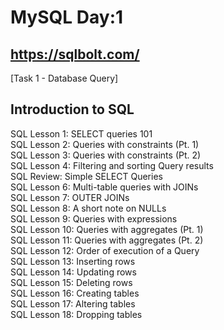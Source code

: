 # MySQL Day:1


## **https://sqlbolt.com/**
[Task 1 - Database Query]

Introduction to SQL
---------------------------------
SQL Lesson 1: SELECT queries 101<br/>
SQL Lesson 2: Queries with constraints (Pt. 1)<br/>
SQL Lesson 3: Queries with constraints (Pt. 2)<br/>
SQL Lesson 4: Filtering and sorting Query results<br/>
SQL Review: Simple SELECT Queries<br/>
SQL Lesson 6: Multi-table queries with JOINs<br/>
SQL Lesson 7: OUTER JOINs<br/>
SQL Lesson 8: A short note on NULLs<br/>
SQL Lesson 9: Queries with expressions<br/>
SQL Lesson 10: Queries with aggregates (Pt. 1)<br/>
SQL Lesson 11: Queries with aggregates (Pt. 2)<br/>
SQL Lesson 12: Order of execution of a Query<br/>
SQL Lesson 13: Inserting rows<br/>
SQL Lesson 14: Updating rows<br/>
SQL Lesson 15: Deleting rows<br/>
SQL Lesson 16: Creating tables<br/>
SQL Lesson 17: Altering tables<br/>
SQL Lesson 18: Dropping tables <br/>     

